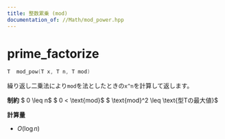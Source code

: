 ```yaml
---
title: 整数累乗 (mod)
documentation_of: //Math/mod_power.hpp
---
```


# prime_factorize

```cpp
T  mod_pow(T x, T n, T mod)
```

繰り返し二乗法により`mod`を法としたときの`x^n`を計算して返します。

**制約**
$ 0 \leq n$
$ 0 < \text{mod}$
$ \text{mod}^2 \leq \text{型Tの最大値}$

**計算量**
- $O(\log n)$
